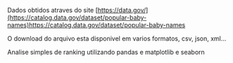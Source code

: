 Dados obtidos atraves do site [https://data.gov/](https://catalog.data.gov/dataset/popular-baby-names)https://catalog.data.gov/dataset/popular-baby-names

O download do arquivo esta disponivel em varios formatos, csv, json, xml...

Analise simples de ranking utilizando pandas e matplotlib e seaborn
